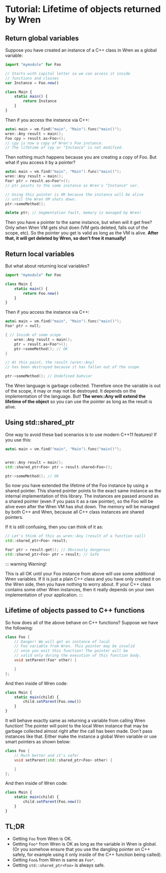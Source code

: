 # Tutorial: Lifetime of objects returned by Wren

## Return global variables

Suppose you have created an instance of a C++ class in Wren as a global variable:

```js
import "mymodule" for Foo

// Starts with capital letter so we can access it inside
// functions and classes
var Instance = Foo.new()

class Main {
    static main() {
        return Instance
    }
}
```

Then if you access the instance via C++:

```cpp
auto& main = vm.find("main", "Main").func("main()");
wren::Any result = main();
Foo cpy = result.as<Foo>();
// cpy is now a copy of Wren's Foo instance.
// The lifetime of cpy or "Instance" is not modified.
```

Then nothing much happens because you are creating a copy of Foo. But what if you access it by a pointer?

```cpp
auto& main = vm.find("main", "Main").func("main()");
wren::Any result = main();
Foo* ptr = result.as<Foo*>();
// ptr points to the same instance as Wren's "Instance" var.

// Using this pointer is OK because the instance will be alive
// until the Wren VM shuts down.
ptr->someMethod();

delete ptr; // Segmentation fault, memory is managed by Wren!
```

Then you have a pointer to the same instance, but when will it get free? Only when Wren VM gets shut doen (VM gets deleted, falls out of the scope, etc). So the pointer you get is valid as long as the VM is alive. **After that, it will get deleted by Wren, so don't free it manually!**

## Return local variables

But what about returning local variables?

```js
import "mymodule" for Foo

class Main {
    static main() {
        return Foo.new()
    }
}
```

Then if you access the instance via C++:

```cpp
auto& main = vm.find("main", "Main").func("main()");
Foo* ptr = null;

{ // Inside of some scope
    wren::Any result = main();
    ptr = result.as<Foo*>();
    ptr->someMethod(); // OK
}

// At this point, the result (wren::Any)
// has been destroyed because it has fallen out of the scope

ptr->someMethod(); // Undefined bahvior
```

The Wren language is garbage collected. Therefore once the variable is out of the scope, it may or may not be destroyed. It depends on the implementation of the language. But! **The wren::Any will extend the lifetime of the object** so you can use the pointer as long as the result is alive.

## Using std::shared_ptr

One way to avoid these bad scenarios is to use modern C++11 features! If you use this:

```cpp
auto& main = vm.find("main", "Main").func("main()");


wren::Any result = main();
std::shared_ptr<Foo> ptr = result.shared<Foo>();

ptr->someMethod(); // OK
```

So now you have extended the lifetime of the Foo instance by using a shared pointer. This shared pointer points to the exact same instance as the internal implementation of this library. The instances are passed around as a shared pointer (even if you pass it as a raw pointer), so the Foo will be alive even after the Wren VM has shut down. The memory will be managed by both C++ and Wren, because all C++ class instances are shared pointers.

If it is still confusing, then you can think of it as:

```cpp
// Let's think of this as wren::Any (result of a function call)
std::shared_ptr<Foo> result;

Foo* ptr = result.get(); // Obviously dangerous
std::shared_ptr<Foo> ptr = result; // Safe
```

::: warning
Warning!

This is all OK until your Foo instance from above will use some additional Wren variables. If it is just a plain C++ class and you have only created it on the Wren side, then you have nothing to worry about. If your C++ class contains some other Wren instances, then it really depends on your own implementation of your application.
:::

## Lifetime of objects passed to C++ functions

So how does all of the above behave on C++ functions? Suppose we have the following:

```cpp
class Foo {
    // Danger! We will get an instance of local
    // Foo variable from Wren. This pointer may be invalid 
    // once you exit this function! The pointer will be 
    // valid only during the execution of this function body.
    void setParent(Foo* other) {

    }
};
```

And then inside of Wren code:

```js
class Main {
    static main(child) {
        child.setParent(Foo.new())
    }
}
```

It will behave exactly same as returning a variable from calling Wren function! The pointer will point to the local Wren instance that may be garbage collected almost right after the call has been made. Don't pass instances like that. Either make the instance a global Wren variable or use smart pointers as shown below:

```cpp
class Foo {
    // Much better and it's safe!
    void setParent(std::shared_ptr<Foo> other) {

    }
};
```

And then inside of Wren code:

```js
class Main {
    static main(child) {
        child.setParent(Foo.new())
    }
}
```

## TL;DR

* Getting `Foo` from Wren is OK.
* Getting `Foo*` from Wren is OK as long as the variable in Wren is global. (Or you somehow ensure that you use the dangling pointer on C++ safely, for example using it only inside of the C++ function being called).
* Getting `Foo&` from Wren is same as `Foo*`.
* Getting `std::shared_ptr<Foo>` is always safe.

